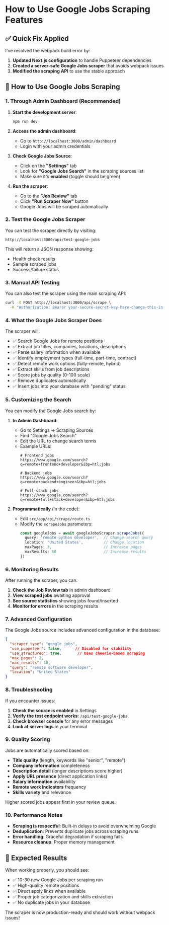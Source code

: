 # How to Use Google Jobs Scraping Features

## ✅ **Quick Fix Applied**

I've resolved the webpack build error by:
1. **Updated Next.js configuration** to handle Puppeteer dependencies
2. **Created a server-safe Google Jobs scraper** that avoids webpack issues
3. **Modified the scraping API** to use the stable approach

## 🚀 **How to Use Google Jobs Scraping**

### **1. Through Admin Dashboard (Recommended)**

1. **Start the development server**:
   ```bash
   npm run dev
   ```

2. **Access the admin dashboard**:
   - Go to `http://localhost:3000/admin/dashboard`
   - Login with your admin credentials

3. **Check Google Jobs Source**:
   - Click on the **"Settings"** tab
   - Look for **"Google Jobs Search"** in the scraping sources list
   - Make sure it's **enabled** (toggle should be green)

4. **Run the scraper**:
   - Go to the **"Job Review"** tab  
   - Click **"Run Scraper Now"** button
   - Google Jobs will be scraped automatically

### **2. Test the Google Jobs Scraper**

You can test the scraper directly by visiting:
```
http://localhost:3000/api/test-google-jobs
```

This will return a JSON response showing:
- Health check results
- Sample scraped jobs
- Success/failure status

### **3. Manual API Testing**

You can also test the scraper using the main scraping API:

```bash
curl -X POST http://localhost:3000/api/scrape \
  -H "Authorization: Bearer your-secure-secret-key-here-change-this-in-production"
```

### **4. What the Google Jobs Scraper Does**

The scraper will:
- ✅ Search Google Jobs for remote positions
- ✅ Extract job titles, companies, locations, descriptions
- ✅ Parse salary information when available
- ✅ Identify employment types (full-time, part-time, contract)
- ✅ Detect remote work options (fully-remote, hybrid)
- ✅ Extract skills from job descriptions
- ✅ Score jobs by quality (0-100 scale)
- ✅ Remove duplicates automatically
- ✅ Insert jobs into your database with "pending" status

### **5. Customizing the Search**

You can modify the Google Jobs search by:

1. **In Admin Dashboard**:
   - Go to Settings → Scraping Sources
   - Find "Google Jobs Search"
   - Edit the URL to change search terms
   - Example URLs:
     ```
     # Frontend jobs
     https://www.google.com/search?q=remote+frontend+developer&ibp=htl;jobs
     
     # Backend jobs  
     https://www.google.com/search?q=remote+backend+engineer&ibp=htl;jobs
     
     # Full-stack jobs
     https://www.google.com/search?q=remote+full+stack+developer&ibp=htl;jobs
     ```

2. **Programmatically** (in the code):
   - Edit `src/app/api/scrape/route.ts`
   - Modify the `scrapeJobs` parameters:
     ```typescript
     const googleJobs = await googleJobsScraper.scrapeJobs({
       query: 'remote python developer',  // Change search query
       location: 'United States',         // Change location
       maxPages: 3,                       // Increase pages
       maxResults: 50                     // Increase results
     })
     ```

### **6. Monitoring Results**

After running the scraper, you can:

1. **Check the Job Review tab** in admin dashboard
2. **View scraped jobs** awaiting approval
3. **See source statistics** showing jobs found/inserted
4. **Monitor for errors** in the scraping results

### **7. Advanced Configuration**

The Google Jobs source includes advanced configuration in the database:

```json
{
  "scraper_type": "google_jobs",
  "use_puppeteer": false,      // Disabled for stability
  "use_structured": true,       // Uses cheerio-based scraping
  "max_pages": 2,
  "max_results": 30,
  "query": "remote software developer",
  "location": "United States"
}
```

### **8. Troubleshooting**

If you encounter issues:

1. **Check the source is enabled** in Settings
2. **Verify the test endpoint works**: `/api/test-google-jobs`
3. **Check browser console** for any error messages
4. **Look at server logs** in your terminal

### **9. Quality Scoring**

Jobs are automatically scored based on:
- **Title quality** (length, keywords like "senior", "remote")
- **Company information** completeness
- **Description detail** (longer descriptions score higher)
- **Apply URL presence** (direct application links)
- **Salary information** availability
- **Remote work indicators** frequency
- **Skills variety** and relevance

Higher scored jobs appear first in your review queue.

### **10. Performance Notes**

- **Scraping is respectful**: Built-in delays to avoid overwhelming Google
- **Deduplication**: Prevents duplicate jobs across scraping runs
- **Error handling**: Graceful degradation if scraping fails
- **Resource cleanup**: Proper memory management

## 🎯 **Expected Results**

When working properly, you should see:
- ✅ 10-30 new Google Jobs per scraping run
- ✅ High-quality remote positions
- ✅ Direct apply links when available
- ✅ Proper job categorization and skills extraction
- ✅ No duplicate jobs in your database

The scraper is now production-ready and should work without webpack issues!
